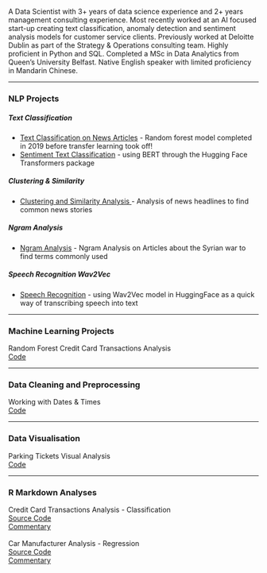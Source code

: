<p>A Data Scientist with 3+ years of data science experience and 2+ years management consulting experience. Most recently worked at an AI focused start-up creating text classification, anomaly detection and sentiment analysis models for customer service clients. Previously worked at Deloitte Dublin as part of the Strategy & Operations consulting team. Highly proficient in Python and SQL. Completed a MSc in Data Analytics from Queen’s University Belfast. Native English speaker with limited proficiency in Mandarin Chinese.</p>
<hr>
<h3>NLP Projects</h3>
<h5>Text Classification</h5>
<ul>
<li><p1><a href="https://github.com/atowey01/NLP-Projects/blob/master/text_classification_news_articles.ipynb">Text Classification on News Articles</a> - Random forest model completed in 2019 before transfer learning took off!</p1></li>
<li><p1><a href="https://github.com/atowey01/NLP-Projects/blob/master/sentiment_text_classification_imdb.ipynb">Sentiment Text Classification</a> - using BERT through the Hugging Face Transformers package</p1></li>
</ul>
<h5>Clustering & Similarity</h5>
<ul>
<li><p1><a href="https://github.com/atowey01/NLP-Projects/blob/master/clustering_and_similarity_news_headlines.ipynb">Clustering and Similarity Analysis </a> - Analysis of news headlines to find common news stories</p1></li>
</ul>
<h5>Ngram Analysis</h5>
<ul>
<li><p1><a href="https://github.com/atowey01/NLP-Projects/blob/master/ngram_analysis_syrian_war_articles.ipynb">Ngram Analysis</a> - Ngram Analysis on Articles about the Syrian war to find terms commonly used</p1></li>
</ul>
<h5>Speech Recognition Wav2Vec</h5>
<ul>
<li><p1><a href="https://github.com/atowey01/NLP-Projects/blob/master/speech_recognition_wav2vec.ipynb">Speech Recognition</a> - using Wav2Vec model in HuggingFace as a quick way of transcribing speech into text</p1></li>
</ul>
<hr>
<h3>Machine Learning Projects</h3>
<p1>Random Forest Credit Card Transactions Analysis<br/>
<a href="https://github.com/atowey01/Machine-Learning-Projects/blob/master/random_forest_credit_card_transactions_analysis.ipynb">Code</a><br/>
<hr>
<h3>Data Cleaning and Preprocessing</h3>
<p1>Working with Dates & Times<br/>
<a href="https://github.com/atowey01/Data-Cleaning-and-Preprocessing/blob/master/working_with_dates_and_times.ipynb">Code</a><br/>
<hr>
<h3>Data Visualisation</h3>
<p1>Parking Tickets Visual Analysis<br/>
<a href="https://github.com/atowey01/Data-Visualisation/blob/master/parking_tickets_analysis_using_plots.ipynb">Code</a><br/>
<hr>
<h3>R Markdown Analyses</h3>
<p1>Credit Card Transactions Analysis - Classification<br/>
<a href="https://github.com/atowey01/R-Data-Science-Projects/blob/master/Credit_Card_Transactions_Analysis.Rmd">Source Code</a><br/>
<a href="http://rpubs.com/atowey01/CreditCardTransactionsAnalysis">Commentary</a></p1><br/>
<br/>
<p1>Car Manufacturer Analysis - Regression<br/>
<a href="https://github.com/atowey01/R-Data-Science-Projects/blob/master/Car_Manufacturer_Analysis.Rmd">Source Code</a><br/>
<a href="http://rpubs.com/atowey01/CarManufacturerAnalysis">Commentary</a></p1>



